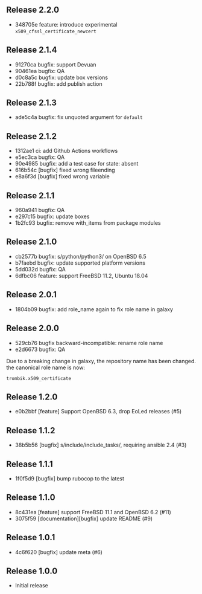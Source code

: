 ## Release 2.2.0

* 348705e feature: introduce experimental `x509_cfssl_certificate_newcert`

## Release 2.1.4

* 91270ca bugfix: support Devuan
* 90461ea bugfix: QA
* d0c8a5c bugfix: update box versions
* 22b788f bugfix: add publish action

## Release 2.1.3

* ade5c4a bugfix: fix unquoted argument for `default`

## Release 2.1.2

* 1312ae1 ci: add Github Actions workflows
* e5ec3ca bugfix: QA
* 90e4985 bugfix: add a test case for state: absent
* 616b54c [bugfix] fixed wrong fileending
* e8a6f3d [bugfix] fixed wrong variable

## Release 2.1.1

* 960a941 bugfix: QA
* e297c15 bugfix: update boxes
* 1b2fc93 bugfix: remove with_items from package modules

## Release 2.1.0

* cb2577b bugfix: s/python/python3/ on OpenBSD 6.5
* b7faebd bugfix: update supported platform versions
* 5dd032d bugfix: QA
* 6dfbc06 feature: support FreeBSD 11.2, Ubuntu 18.04

## Release 2.0.1

* 1804b09 bugfix: add role_name again to fix role name in galaxy

## Release 2.0.0

* 529cb76 bugfix backward-incompatible: rename role name
* e2d6673 bugfix: QA

Due to a breaking change in galaxy, the repository name has been changed. the
canonical role name is now:

```
trombik.x509_certificate
```

## Release 1.2.0

* e0b2bbf [feature] Support OpenBSD 6.3, drop EoLed releases (#5)

## Release 1.1.2

* 38b5b56 [bugfix] s/include/include_tasks/, requiring ansible 2.4 (#3)

## Release 1.1.1

* 1f0f5d9 [bugfix] bump rubocop to the latest

## Release 1.1.0

* 8c431ea [feature] support FreeBSD 11.1 and OpenBSD 6.2 (#11)
* 3075f59 [documentation][bugfix] update README (#9)

## Release 1.0.1

* 4c6f620 [bugfix] update meta (#6)

## Release 1.0.0

* Initial release
